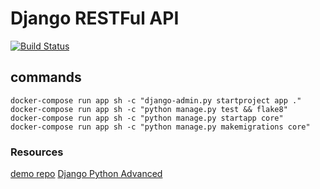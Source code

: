# Django RESTFul API

[![Build Status](https://travis-ci.com/amazingandyyy/django-api.svg?branch=master)](https://travis-ci.com/amazingandyyy/django-api)

## commands

```shell
docker-compose run app sh -c "django-admin.py startproject app ."
docker-compose run app sh -c "python manage.py test && flake8"
docker-compose run app sh -c "python manage.py startapp core"
docker-compose run app sh -c "python manage.py makemigrations core"
```

### Resources

[demo repo](https://github.com/LondonAppDeveloper/recipe-app-api/blob/master/app/.flake8)
[Django Python Advanced](https://www.udemy.com/django-python-advanced/)
